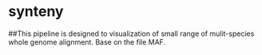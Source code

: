 # synteny

##This pipeline is designed to visualization of small range of mulit-species whole genome alignment. Base on the file MAF. 

